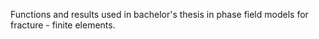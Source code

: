 Functions and results used in bachelor's thesis in phase field models for fracture - finite elements.

